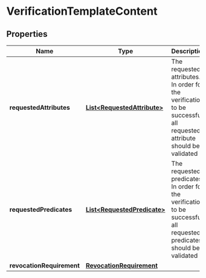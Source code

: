 

# VerificationTemplateContent

## Properties

Name | Type | Description | Notes
------------ | ------------- | ------------- | -------------
**requestedAttributes** | [**List&lt;RequestedAttribute&gt;**](RequestedAttribute.md) | The requested attributes. In order for the verification to be successful, all requested attribute should be validated |  [optional]
**requestedPredicates** | [**List&lt;RequestedPredicate&gt;**](RequestedPredicate.md) | The requested predicates. In order for the verification to be successful, all requested predicates should be validated |  [optional]
**revocationRequirement** | [**RevocationRequirement**](RevocationRequirement.md) |  |  [optional]



